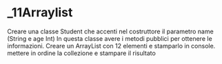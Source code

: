 # _11Arraylist

Creare una classe Student che accenti nel costruttore il parametro name (String e age Int)
In questa classe avere i metodi pubblici per ottenere le informazioni.
Creare un ArrayList con 12 elementi e stamparlo in console.
mettere in ordine la collezione e stampare il risultato
